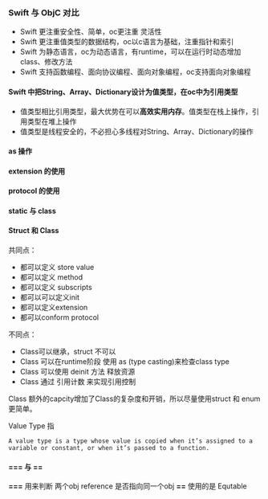 ### Swift 与 ObjC 对比

- Swift 更注重安全性、简单，oc更注重 灵活性
- Swift 更注重值类型的数据结构，oc以c语言为基础，注重指针和索引
- Swift 为静态语言，oc为动态语言，有runtime，可以在运行时动态增加class、修改方法
- Swift 支持函数编程、面向协议编程、面向对象编程，oc支持面向对象编程

#### Swift 中把String、Array、Dictionary设计为值类型，在oc中为引用类型

- 值类型相比引用类型，最大优势在可以**高效实用内存**。值类型在栈上操作，引用类型在堆上操作
- 值类型是线程安全的，不必担心多线程对String、Array、Dictionary的操作


#### as 操作


#### extension 的使用



#### protocol 的使用



#### static 与 class



#### Struct 和 Class

共同点：

- 都可以定义 store value
- 都可以定义 method
- 都可以定义 subscripts
- 都可以可以定义init
- 都可以定义extension
- 都可以conform protocol

不同点：

- Class可以继承，struct 不可以
- Class 可以在runtime阶段 使用 as (type casting)来检查class type
- Class 可以使用 deinit 方法 释放资源
- Class 通过 引用计数 来实现引用控制

Class 额外的capcity增加了Class的复杂度和开销，所以尽量使用struct 和 enum 更简单。

Value Type 指 

```
A value type is a type whose value is copied when it’s assigned to a variable or constant, or when it’s passed to a function.
```


#### === 与 ==

**===** 用来判断 两个obj reference 是否指向同一个obj
**==** 使用的是 Equtable

